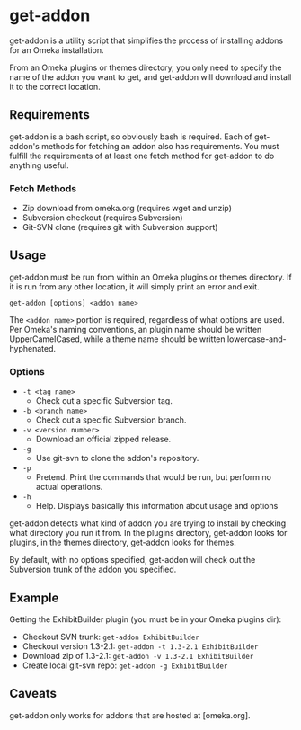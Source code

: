 # get-addon

get-addon is a utility script that simplifies the process of installing
addons for an Omeka installation.

From an Omeka plugins or themes directory, you only need to specify the name of 
the addon you want to get, and get-addon will download and install it to the
correct location.

## Requirements

get-addon is a bash script, so obviously bash is required. Each of get-addon's
methods for fetching an addon also has requirements. You must fulfill the
requirements of at least one fetch method for get-addon to do anything useful.

### Fetch Methods

* Zip download from omeka.org (requires wget and unzip)
* Subversion checkout (requires Subversion)
* Git-SVN clone (requires git with Subversion support)

## Usage

get-addon must be run from within an Omeka plugins or themes directory.
If it is run from any other location, it will simply print an error and exit.

    get-addon [options] <addon name>

The `<addon name>` portion is required, regardless of what options are used.
Per Omeka's naming conventions, an plugin name should be written
UpperCamelCased, while a theme name should be written lowercase-and-hyphenated.

### Options

*   `-t <tag name>`
    *   Check out a specific Subversion tag.
*   `-b <branch name>`
    *   Check out a specific Subversion branch.
*   `-v <version number>`
    *   Download an official zipped release.
*   `-g`
    *   Use git-svn to clone the addon's repository.
*   `-p`
    *   Pretend.  Print the commands that would be run, but perform no actual
        operations.
*   `-h`
    *   Help. Displays basically this information about usage and options

get-addon detects what kind of addon you are trying to install by checking what
directory you run it from.  In the plugins directory, get-addon looks for
plugins, in the themes directory, get-addon looks for themes.

By default, with no options specified, get-addon will check out the Subversion trunk of the addon you specified.

## Example

Getting the ExhibitBuilder plugin (you must be in your Omeka plugins dir):

* Checkout SVN trunk: `get-addon ExhibitBuilder`
* Checkout version 1.3-2.1: `get-addon -t 1.3-2.1 ExhibitBuilder`
* Download zip of 1.3-2.1: `get-addon -v 1.3-2.1 ExhibitBuilder`
* Create local git-svn repo: `get-addon -g ExhibitBuilder`

## Caveats

get-addon only works for addons that are hosted at [omeka.org].
